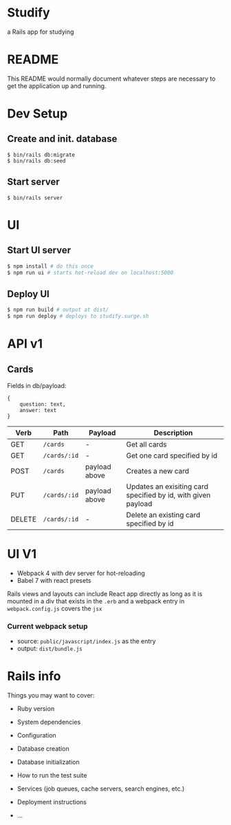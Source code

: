 # Studify

a Rails app for studying

# README

This README would normally document whatever steps are necessary to get the
application up and running.

# Dev Setup

## Create and init. database

```
$ bin/rails db:migrate
$ bin/rails db:seed
```

## Start server

```
$ bin/rails server
```

# UI

## Start UI server

```bash
$ npm install # do this once
$ npm run ui # starts hot-reload dev on localhost:5000
```

## Deploy UI

```bash
$ npm run build # output at dist/
$ npm run deploy # deploys to studify.surge.sh
```

# API v1

## Cards

Fields in db/payload:

```
{
    question: text,
    answer: text
}
```


| Verb | Path | Payload | Description |
| ---- | ---- | --------| ------------|
| GET | `/cards` | - | Get all cards |
| GET | `/cards/:id` | - | Get one card specified by id |
| POST | `/cards` | payload above | Creates a new card |
| PUT | `/cards/:id` | payload above | Updates an exisiting card specified by id, with given payload |
| DELETE | `/cards/:id` | - | Delete an existing card specified by id |

# UI V1

- Webpack 4 with dev server for hot-reloading
- Babel 7 with react presets

Rails views and layouts can include React app directly
as long as it is mounted in a div that exists in the `.erb`
and a webpack entry in `webpack.config.js` covers the `jsx`

### Current webpack setup

- source:  `public/javascript/index.js` as the entry
- output: `dist/bundle.js`

# Rails info

Things you may want to cover:

* Ruby version

* System dependencies

* Configuration

* Database creation

* Database initialization

* How to run the test suite

* Services (job queues, cache servers, search engines, etc.)

* Deployment instructions

* ...
